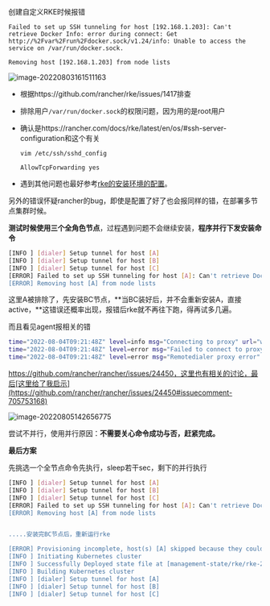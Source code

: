 创建自定义RKE时候报错

```
Failed to set up SSH tunneling for host [192.168.1.203]: Can't retrieve Docker Info: error during connect: Get http://%2Fvar%2Frun%2Fdocker.sock/v1.24/info: Unable to access the service on /var/run/docker.sock.

Removing host [192.168.1.203] from node lists
```

![image-20220803161511163](/Users/wyx/union_workspce/docs/问题集/images/image-20220803161511163.png)

- 根据https://github.com/rancher/rke/issues/1417排查

- 排除用户`/var/run/docker.sock`的权限问题，因为用的是root用户

- 确认是https://rancher.com/docs/rke/latest/en/os/#ssh-server-configuration和这个有关

  ```
  vim /etc/ssh/sshd_config
  
  AllowTcpForwarding yes
  ```

- 遇到其他问题也最好参考[rke的安装环境的配置](https://rancher.com/docs/rke/latest/en/os/)。

另外的错误怀疑rancher的bug，即使是配置了好了也会报同样的错，在部署多节点集群时候。

**测试时候使用三个全角色节点**，过程遇到问题不会继续安装，**程序并行下发安装命令**

```sh
[INFO ] [dialer] Setup tunnel for host [A]
[INFO ] [dialer] Setup tunnel for host [B]
[INFO ] [dialer] Setup tunnel for host [C]
[ERROR] Failed to set up SSH tunneling for host [A]: Can't retrieve Docker Info: error during connect: Get "http://%2Fvar%2Frun%2Fdocker.sock/v1.24/info": can not build dialer to [c-gkgpl:m-564c4031e739]
[ERROR] Removing host [A] from node lists

```

这里A被排除了，先安装BC节点，**当BC装好后，并不会重新安装A，直接active，**这错误还概率出现，报错后rke就不再往下跑，得再试多几遍。

而且看见agent报相关的错

```sh
time="2022-08-04T09:21:48Z" level=info msg="Connecting to proxy" url="wss://10.19.64.205:3443/v3/connect/register"
time="2022-08-04T09:21:48Z" level=error msg="Failed to connect to proxy. Response status: 400 - 400 Bad Request. Response body: Operation cannot be fulfilled on nodes.management.cattle.io \"m-564c4031e739\": the object has been modified; please apply your changes to the latest version and try again" error="websocket: bad handshake"
time="2022-08-04T09:21:48Z" level=error msg="Remotedialer proxy error" error="websocket: bad handshake"
```

https://github.com/rancher/rancher/issues/24450，这里也有相关的讨论，最后[这里给了我启示](https://github.com/rancher/rancher/issues/24450#issuecomment-705753168)

![image-20220805142656775](/Users/wyx/union_workspce/docs/问题集/images/image-20220805142656775.png)

尝试不并行，使用并行原因：**不需要关心命令成功与否，赶紧完成。**

**最后方案**

先挑选一个全节点命令先执行，sleep若干sec，剩下的并行执行

```sh
[INFO ] [dialer] Setup tunnel for host [A]
[INFO ] [dialer] Setup tunnel for host [B]
[INFO ] [dialer] Setup tunnel for host [C]
[ERROR] Failed to set up SSH tunneling for host [A]: Can't retrieve Docker Info: error during connect: Get "http://%2Fvar%2Frun%2Fdocker.sock/v1.24/info": can not build dialer to [c-gkgpl:m-564c4031e739]
[ERROR] Removing host [A] from node lists


.....安装完BC节点后，重新运行rke

[ERROR] Provisioning incomplete, host(s) [A] skipped because they could not be contacted
[INFO ] Initiating Kubernetes cluster
[INFO ] Successfully Deployed state file at [management-state/rke/rke-2548767367/cluster.rkestate]
[INFO ] Building Kubernetes cluster
[INFO ] [dialer] Setup tunnel for host [A]
[INFO ] [dialer] Setup tunnel for host [B]
[INFO ] [dialer] Setup tunnel for host [C]
```



